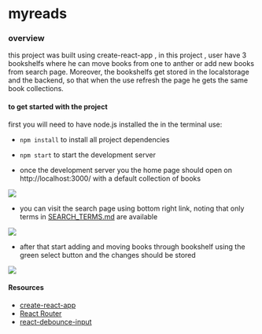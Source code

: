 # myreads


### overview
this project was built using create-react-app , in this project  , user have 3 bookshelfs where he can move books from one to anther or add new books from search page. Moreover, the bookshelfs get stored in the localstorage and the backend, so that when the use refresh the page he gets the same book collections.
 
#### to get started with the project

first you will need to have node.js installed
the in the terminal use:

- `npm install` to install all project dependencies
- `npm start` to start the development server 

- once the development server you the home page should open on  http://localhost:3000/ with a default collection of books 

![](https://i.gyazo.com/5e378556dbb45833fc783c8f07d6908e.png)

- you can visit the search page using bottom right link, noting that only terms in [SEARCH_TERMS.md](SEARCH_TERMS.md) are available

![](https://i.gyazo.com/288b3fd4e86091ae0f43a018edc4e872.png)

- after that start adding  and moving books through bookshelf using the green select button and the changes should be stored

![](https://i.gyazo.com/f6abab1633237e51027779041a0f829e.png)

#### Resources
- [create-react-app](https://reactjs.org/docs/create-a-new-react-app.html)
- [React Router](https://reactrouter.com/docs/en/v6)
- [react-debounce-input](https://www.npmjs.com/package/react-debounce-input)

